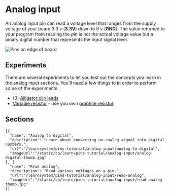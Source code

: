 # Analog input

An analog input pin can read a voltage level that ranges from the supply voltage of your board 3.3 v (**3.3V**) down to 0 v (**GND**). The value returned to your program from reading the pin is not the actual voltage value but a binary digital number that represents the input signal level.

![Pins on edge of board](/static/cp/learn/pins-tutorial/analog-input/analog-input-header.jpg)

## Experiments

There are several experiments to let you test out the concepts you learn in the analog input sections. You'll need a few things to in order to perform some of the experiments. 

* (3) [Alligator clip leads](https://www.adafruit.com/product/1008)
* [Variable resistor](https://www.adafruit.com/product/562) - use you own [graphite resistor](/learnsystem/pins-tutorial/make-a-resistor)

## Sections

```codecard
[{
  "name": "Analog to digital",
  "description": "Learn about converting an analog signal into digital numbers.",
  "url":"/learnsystem/pins-tutorial/analog-input/analog-to-digital",
  "imageUrl":"/static/cp/learn/pins-tutorial/analog-input/analog-digital-thumb.jpg"
}, {
  "name": "Read analog",
  "description": "Read various voltages on a pin.",
  "url":"/learnsystem/pins-tutorial/analog-input/read-analog",
  "imageUrl":"/static/cp/learn/pins-tutorial/analog-input/read-analog-thumb.jpg"
}]
```
